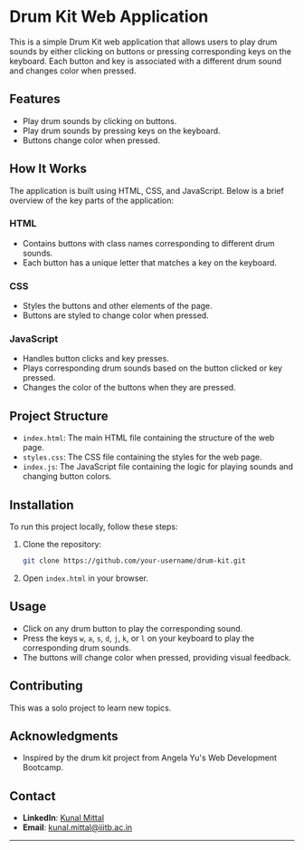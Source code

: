 # Drum Kit Web Application

This is a simple Drum Kit web application that allows users to play drum sounds by either clicking on buttons or pressing corresponding keys on the keyboard. Each button and key is associated with a different drum sound and changes color when pressed.

## Features

- Play drum sounds by clicking on buttons.
- Play drum sounds by pressing keys on the keyboard.
- Buttons change color when pressed.

## How It Works

The application is built using HTML, CSS, and JavaScript. Below is a brief overview of the key parts of the application:

### HTML

- Contains buttons with class names corresponding to different drum sounds.
- Each button has a unique letter that matches a key on the keyboard.

### CSS

- Styles the buttons and other elements of the page.
- Buttons are styled to change color when pressed.

### JavaScript

- Handles button clicks and key presses.
- Plays corresponding drum sounds based on the button clicked or key pressed.
- Changes the color of the buttons when they are pressed.

## Project Structure

- `index.html`: The main HTML file containing the structure of the web page.
- `styles.css`: The CSS file containing the styles for the web page.
- `index.js`: The JavaScript file containing the logic for playing sounds and changing button colors.

## Installation

To run this project locally, follow these steps:

1. Clone the repository:
   ```bash
   git clone https://github.com/your-username/drum-kit.git
2. Open `index.html` in your browser.

## Usage

- Click on any drum button to play the corresponding sound.
- Press the keys `w`, `a`, `s`, `d`, `j`, `k`, or `l` on your keyboard to play the corresponding drum sounds.
- The buttons will change color when pressed, providing visual feedback.

## Contributing

This was a solo project to learn new topics.


## Acknowledgments

- Inspired by the drum kit project from Angela Yu's Web Development Bootcamp.

## Contact


- **LinkedIn**: [Kunal Mittal](https://www.linkedin.com/in/kunal-mittal-749a1a27b/)
- **Email**: [kunal.mittal@iiitb.ac.in](mailto:kunal.mittal@iiitb.ac.in)


---



